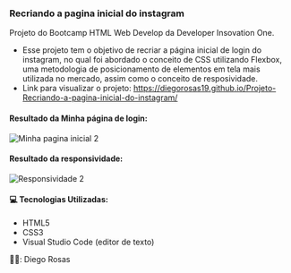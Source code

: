 ### Recriando a pagina inicial do instagram
Projeto do Bootcamp HTML Web Develop da Developer Insovation One.
 - Esse projeto tem o objetivo de recriar a página inicial de login do instagram, no qual foi abordado o conceito de CSS utilizando Flexbox, uma metodologia de posicionamento de elementos em tela mais utilizada no mercado, assim como o conceito de resposividade.
 - Link para visualizar o projeto: https://diegorosas19.github.io/Projeto-Recriando-a-pagina-inicial-do-instagram/

#### Resultado da Minha página de login:
![Minha pagina inicial 2](https://user-images.githubusercontent.com/52979798/115138261-64b61c80-a001-11eb-84a1-c01f5d2f9c2c.PNG)


#### Resultado da responsividade:
![Responsividade 2](https://user-images.githubusercontent.com/52979798/115138374-1d7c5b80-a002-11eb-8735-dc3bcd4e5b51.PNG)



#### :computer: Tecnologias Utilizadas:

- HTML5
- CSS3
- Visual Studio Code (editor de texto)

👨‍💻: Diego Rosas


